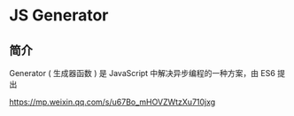 # JS Generator

## 简介

Generator ( 生成器函数 ) 是 JavaScript 中解决异步编程的一种方案，由 ES6 提出

https://mp.weixin.qq.com/s/u67Bo_mHOVZWtzXu710jxg
